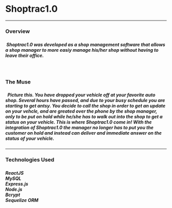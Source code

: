 <h1> Shoptrac1.0</h1>
<hr/>
<h3>Overview<h3/>
  <h5> &nbsp;Shoptrac1.0 was developed as a shop management software that allows a shop manager to more easiy manage his/her shop without having to leave their office.<h5/> 
    <br/>
 <h3> The Muse <h3/>
   <h5>&nbsp; Picture this. You have dropped your vehicle off at your favorite auto shop. Several hours have passed, and due to your busy schedule you are starting to get antsy. You decide to call the shop in order to get an update on your vehcle, and are greated over the phone by the shop manager, only to be put on hold while he/she has to walk out into the shop to get a status on your vehicle. This is where Shoptrac1.0 come in! With the integration of Shoptrac1.0 the manager no longer has to put you the customer on hold and instead can deliver and immediate answer on the status of your vehicle.<h5/>
     <hr/>
     <h3> Technologies Used<h3/>
       <h5>ReactJS<br/>
         MySQL<br/>
         Express.js<br/>
         Node.js<br/>
         Bcrypt<br/>
         Sequelize ORM<br/>
        
